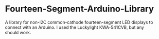 # Fourteen-Segment-Arduino-Library
A library for non-I2C common-cathode fourteen-segment LED displays to connect with an Arduino. I used the Luckylight KWA-541CVB, but any should work.

